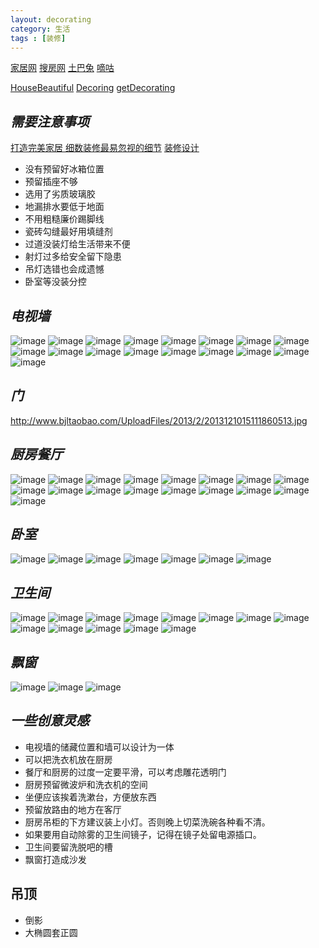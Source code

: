 ```yaml
---
layout: decorating
category: 生活
tags : [装修]
---
```


[家居网](http://zhuangxiu.pchouse.com.cn)
[搜房网](http://home.soufun.com/zhuangxiu)
[土巴兔](http://www.to8to.com)
[嘀咕](http://www.digu.com/sequare/hot/145969/145969)

[HouseBeautiful](http://www.housebeautiful.com/)
[Decoring](http://www.elledecor.com/)
[getDecorating](http://getdecorating.com/)

## *需要注意事项*

[打造完美家居 细数装修最易忽视的细节](http://zhuangxiu.pchouse.com.cn/48/482591_all.html#content_page_3)
[装修设计](http://www.zhihu.com/topic/19600073)


* 没有预留好冰箱位置
* 预留插座不够
* 选用了劣质玻璃胶
* 地漏排水要低于地面
* 不用粗糙廉价踢脚线
* 瓷砖勾缝最好用填缝剂
* 过道没装灯给生活带来不便
* 射灯过多给安全留下隐患
* 吊灯选错也会成遗憾
* 卧室等没装分控

## *电视墙*
![image](http://decorate.qiniudn.com/%E7%94%B5%E8%A7%86%E5%A2%99/1-101026114J3.jpg)
![image](http://decorate.qiniudn.com/%E7%94%B5%E8%A7%86%E5%A2%99/10892601_170240694145_2.jpg)
![image](http://decorate.qiniudn.com/%E7%94%B5%E8%A7%86%E5%A2%99/1291270086278_000.jpg)
![image](http://decorate.qiniudn.com/%E7%94%B5%E8%A7%86%E5%A2%99/13185788077368.jpg)
![image](http://decorate.qiniudn.com/%E7%94%B5%E8%A7%86%E5%A2%99/1622742504.164449186)
![image](http://decorate.qiniudn.com/%E7%94%B5%E8%A7%86%E5%A2%99/1_120102132016_2.jpg)
![image](http://decorate.qiniudn.com/%E7%94%B5%E8%A7%86%E5%A2%99/20100803221203394.jpg)
![image](http://decorate.qiniudn.com/%E7%94%B5%E8%A7%86%E5%A2%99/201201101424437366.jpg)
![image](http://decorate.qiniudn.com/%E7%94%B5%E8%A7%86%E5%A2%99/4feae4fe08dfc04fd408b00022279be3e0a3.jpg)
![image](http://decorate.qiniudn.com/%E7%94%B5%E8%A7%86%E5%A2%99/7355735_082951443127_2.jpg)
![image](http://decorate.qiniudn.com/%E7%94%B5%E8%A7%86%E5%A2%99/9858966_125408635100_2.jpg)
![image](http://decorate.qiniudn.com/%E7%94%B5%E8%A7%86%E5%A2%99/ik0lmozw.jpg)
![image](http://decorate.qiniudn.com/%E7%94%B5%E8%A7%86%E5%A2%99/img201004261272295103.jpg)
![image](http://www.aoooo.cn/pic1/035/03505.jpg)
![image](http://img01.tobosu.net/manage/case/2014/01-12/4FD18056-D518-5FE6-5C83-A3E2B8D0DCD6.jpg)
![image](http://img01.tobosu.net/manage/case/2013/12-26/F18E5883-8F50-76DD-8D17-56A26F353896.jpg)
![image](http://img01.tobosu.net/manage/case/2013/12-26/F090A337-C867-ECAF-47E9-408D996788B6.jpg)

## *门*
http://www.bjltaobao.com/UploadFiles/2013/2/2013121015111860513.jpg


## *厨房餐厅*
![image](http://decorate.qiniudn.com/%E5%8E%A8%E6%88%BF%E9%A4%90%E5%8E%85/490592_12.jpg)
![image](http://www.webjx.com/files/allimg/081025/2145590.jpg)
![image](http://pica.nipic.com/2007-12-22/20071222202122326_2.jpg)
![image](http://pica.nipic.com/2007-12-22/20071222201639387_2.jpg)
![image](https://encrypted-tbn1.gstatic.com/images?q=tbn:ANd9GcTTAgjDicdDcVS9G9ExLuXbDuL2VhTQK5Bh10l4U86oP93VG1VUTw)
![image](http://www.jiazhuang6.com/hbcms/upload/image/big/4b/4b9f135f90551dce7a1b0cf75ff76e00.jpg)
![image](http://pic.to8to.com/case/day_081018/20090218_6b68dc1019ce62945172FEhdTooDZww9.jpg)
![image](http://img4.duitang.com/uploads/item/201302/25/20130225114322_cycfY.thumb.600_0.jpeg)
![image](http://cdn.duitang.com/uploads/item/201212/22/20121222001548_dEKWE.thumb.600_0.jpeg)
![image](http://image01.baixingstatic.com/01/5136fc43061fc04e1209e1c034d29be3e0a3.jpg)
![image](http://img6.house365.com/upload/2013/04/17/1366166889516e0d69803c6.jpg)
![image](http://image01.baixingstatic.com/01/513948ae045a8044620b98e0494e9be3e0a3.jpg)
![image](http://t0.gstatic.com/images?q=tbn:ANd9GcQmbxqasr0Nm1IyWLconQVABH0VxRqLqtWQGM5wtjx8i5-cCgXB)
![image](http://img.myliving.cn/attchment/uploadimg/tplx_kt/1406/1237512105.jpg)
![image](http://home.myliving.cn/attchment/fckupload/2(350).jpg)
![image](http://t0.gstatic.com/images?q=tbn:ANd9GcTCPsQAhA0_SiYCDHuOdZTWigtDsAO0j5opZQzh-yUYgW0pKUDXiw)
![image](http://www.zhuangxiuxiaoguotu.com/uploadfile/2011/0211/20110211103107442.jpg)


## *卧室*
![image](http://decorate.qiniudn.com/%E5%8D%A7%E5%AE%A4/490592_11.jpg)
![image](http://decorate.qiniudn.com/%E5%8D%A7%E5%AE%A4/490592_7.jpg)
![image](http://image.51hejia.com/images/binary/0001/8101/1f5e9a310d7e989c694ace92926862f1.jpg)
![image](http://home.sun0769.com/home/case/W020101117349528906870.jpg)
![image](http://t11.baidu.com/it/u=2506404052,2877161914&fm=21&gp=0.jpg)
![image](http://img3.zhubajie.com/task/2009-11/30/186819/middlegz3po4xd.jpg)
![image](http://pic.to8to.com/case/day_121018/20121018_905f42b76d1460b02166xHryferQPFyf.jpg)

## *卫生间*
![image](http://img3.douban.com/view/photo/photo/public/p2129327474.jpg)
![image](http://images-fast.digu365.com/sp/width/736/d6d5543bd04096543219877cd18b6984_0004.jpg?f=detail)
![image](http://images-fast.digu365.com/sp/width/736/079b3847b523fb3b4093d75e703408fb_0013.jpg?f=detail)
![image](http://images-fast.digu365.com/sp/width/736/508c2bef4d66e718b62aa252e6c257be_0014.jpg?f=detail)
![image](http://images-fast.digu365.com/sp/width/736/b5363355c0c5db360d10226ae106741d_0014.jpg?f=detail)
![image](http://images-fast.digu365.com/sp/width/736/9d5ee31e05f810d3b698f46b0c466d7d_0012.jpg?f=detail)
![image](http://images-fast.digu365.com/sp/width/736/926f9af7efec024c68c4e808b68792bb_0013.jpg?f=detail)
![image](http://pic1.to8to.com/case/1312/18/20131218_4e42c19dfad49d84eaf2qtd6atkt7dmz.jpg)
![image](http://pic.to8to.com/case/1209/04/20120904_4afa98c6491981b1bb3cgDtDrdw0zj9N.jpg)
![image](http://pic.to8to.com/case/1209/05/20120905_dce4c5459528cf935692mOSmMd4HygXi.jpg)
![image](http://pic.to8to.com/case/1401/04/20140104_9ec29bcb03f78322eec6qdxcare56sng.jpg)
![image](http://pic.to8to.com/case/1401/04/20140104_2a22dfa613449d843164ohsmo4uslolo.jpg)
![image](http://images-fast.digu365.com/sp/width/736/ad9d1d3f3c786842c8750ed9b31630bd_0012.jpg?f=detail)

## *飘窗*
![image](http://images-fast.digu365.com/sp/width/736/5cc238c87445d19fa03ab7209cb686d9_0009.?f=detail)
![image](http://images-fast.digu365.com/sp/width/736/b87d8b2c146f1a7f9b52fddf57825ef8_0009.?f=detail)
![image](http://images-fast.digu365.com/sp/width/736/20c8852f52c5fa6bc9a31f6d6ad1f34e_0009.?f=detail)


## *一些创意灵感*
* 电视墙的储藏位置和墙可以设计为一体
* 可以把洗衣机放在厨房
* 餐厅和厨房的过度一定要平滑，可以考虑雕花透明门
* 厨房预留微波炉和洗衣机的空间
* 坐便应该挨着洗漱台，方便放东西
* 预留放路由的地方在客厅
* 厨房吊柜的下方建议装上小灯。否则晚上切菜洗碗各种看不清。
* 如果要用自动除雾的卫生间镜子，记得在镜子处留电源插口。
* 卫生间要留洗脱吧的槽
* 飘窗打造成沙发

## 吊顶
* 倒影
* 大椭圆套正圆
